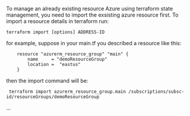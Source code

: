 To manage an already existing resource Azure using terraform state management, you need to import the exsisting azure resource first.
To import a resource details in terraform run:

    terraform import [options] ADDRESS-ID
for example, suppose in your main.tf you described a resource like this:

    
        resource "azurerm_resource_group" "main" {
            name     = "demoResourceGroup"
            location =  "eastus"
        }
    
then the import command will be:

     terraform import azurerm_resource_group.main /subscriptions/subsc-id/resourceGroups/demoResourceGroup

...